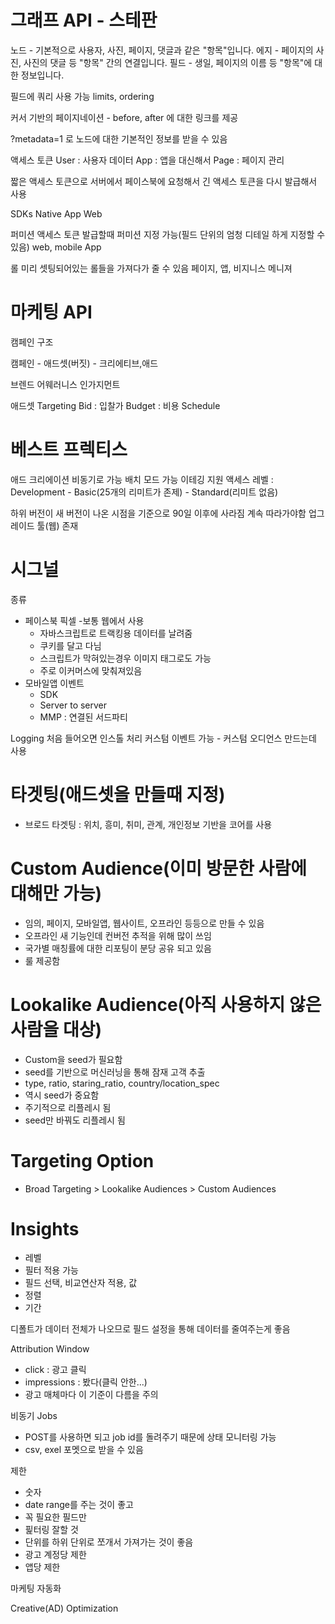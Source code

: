 # 그래프 API - 스테판


노드 - 기본적으로 사용자, 사진, 페이지, 댓글과 같은 "항목"입니다.
에지 - 페이지의 사진, 사진의 댓글 등 "항목" 간의 연결입니다.
필드 - 생일, 페이지의 이름 등 "항목"에 대한 정보입니다.

필드에 쿼리 사용 가능
limits, ordering

커서 기반의 페이지네이션 - before, after 에 대한 링크를 제공

?metadata=1 로 노드에 대한 기본적인 정보를 받을 수 있음

액세스 토큰
User : 사용자 데이터
App : 앱을 대신해서
Page : 페이지 관리

짧은 액세스 토큰으로 서버에서 페이스북에 요청해서 긴 액세스 토큰을 다시 발급해서 사용

SDKs
Native App
Web

퍼미션
액세스 토큰 발급할때 퍼미션 지정 가능(필드 단위의 엄청 디테일 하게 지정할 수 있음)
web, mobile App


롤
미리 셋팅되어있는 롤들을 가져다가 줄 수 있음
페이지, 앱, 비지니스 메니져




# 마케팅 API


캠페인 구조


캠페인 - 애드셋(버짓) - 크리에티브,애드

브렌드 어웨러니스
인가지먼트

애드셋
Targeting
Bid : 입찰가
Budget : 비용
Schedule

# 베스트 프렉티스
애드 크리에이션 비동기로 가능
배치 모드 가능
이테깅 지원
액세스 레벨 : Development - Basic(25개의 리미트가 존제) - Standard(리미트 없음)



하위 버전이 새 버전이 나온 시점을 기준으로 90일 이후에 사라짐
계속 따라가야함
업그레이드 툴(웹) 존재






# 시그널
종류
- 페이스북 픽셀
  -보통 웹에서 사용
  - 자바스크립트로 트랙킹용 데이터를 날려줌
  - 쿠키를 달고 다님
  - 스크립트가 막혀있는경우 이미지 태그로도 가능
  - 주로 이커머스에 맞춰져있음
- 모바일앱 이벤트
  - SDK
  - Server to server
  - MMP : 연결된 서드파티





Logging
처음 들어오면 인스톨 처리
커스텀 이벤트 가능 - 커스텀 오디언스 만드는데 사용


# 타겟팅(애드셋을 만들때 지정)
- 브로드 타겟팅 : 위치, 흥미, 취미, 관계, 개인정보 기반을 코어를 사용

# Custom Audience(이미 방문한 사람에 대해만 가능)
- 임의, 페이지, 모바일앱, 웹사이트, 오프라인 등등으로 만들 수 있음
- 오프라인 새 기능인데 컨버전 추적을 위해 많이 쓰임
- 국가별 매칭률에 대한 리포팅이 분당 공유 되고 있음
- 룰 제공함

# Lookalike Audience(아직 사용하지 않은 사람을 대상)
- Custom을 seed가 필요함
- seed를 기반으로 머신러닝을 통해 잠재 고객 추출
- type, ratio, staring_ratio, country/location_spec
- 역시 seed가 중요함
- 주기적으로 리플레시 됨
- seed만 바꿔도 리플레시 됨

# Targeting Option
- Broad Targeting > Lookalike Audiences > Custom Audiences





# Insights
- 레벨
- 필터 적용 가능
- 필드 선택, 비교연산자 적용, 값
- 정렬
- 기간

디폴트가 데이터 전체가 나오므로 필드 설정을 통해 데이터를 줄여주는게 좋음

Attribution Window
- click : 광고 클릭
- impressions : 봤다(클릭 안한...)
- 광고 매체마다 이 기준이 다름을 주의

비동기 Jobs
- POST를 사용하면 되고 job id를 돌려주기 때문에 상태 모니터링 가능
- csv, exel 포멧으로 받을 수 있음

제한
- 숫자
- date range를 주는 것이 좋고
- 꼭 필요한 필드만
- 핉터링 잘할 것
- 단위를 하위 단위로 쪼개서 가져가는 것이 좋음
- 광고 계정당 제한
- 앱당 제한




마케팅 자동화

Creative(AD) Optimization

























